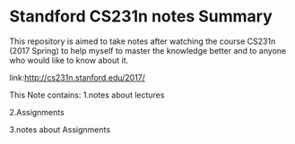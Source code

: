 # Standford CS231n notes Summary
This repository is aimed to take notes after watching the course CS231n (2017 Spring) to help myself to master the knowledge better and to anyone who would like to know about it.

link:http://cs231n.stanford.edu/2017/

This Note contains: 
1.notes about lectures 

2.Assignments

3.notes about Assignments
